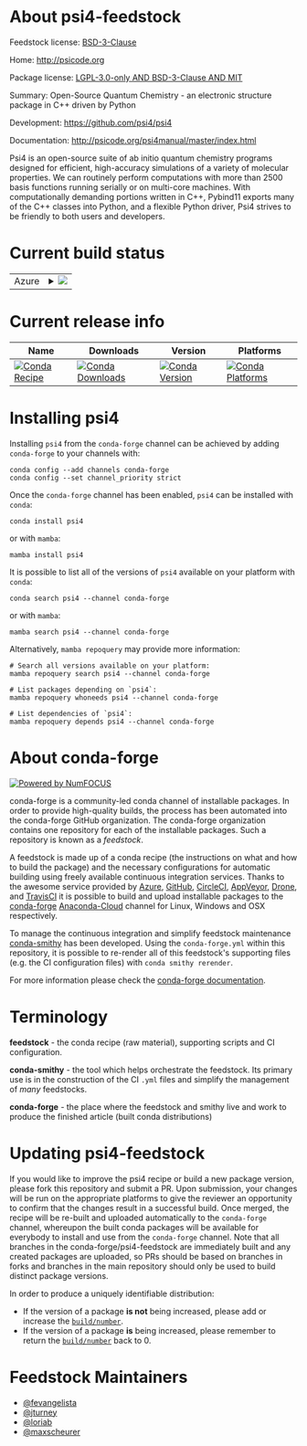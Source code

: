 About psi4-feedstock
====================

Feedstock license: [BSD-3-Clause](https://github.com/conda-forge/psi4-feedstock/blob/main/LICENSE.txt)

Home: http://psicode.org

Package license: [LGPL-3.0-only AND BSD-3-Clause AND MIT](https://opensource.org/license/lgpl-3-0/)

Summary: Open-Source Quantum Chemistry - an electronic structure package in C++ driven by Python

Development: https://github.com/psi4/psi4

Documentation: http://psicode.org/psi4manual/master/index.html

Psi4 is an open-source suite of ab initio quantum chemistry programs designed for efficient,
high-accuracy simulations of a variety of molecular properties. We can routinely perform computations
with more than 2500 basis functions running serially or on multi-core machines. With computationally
demanding portions written in C++, Pybind11 exports many of the C++ classes into Python, and a
flexible Python driver, Psi4 strives to be friendly to both users and developers.


Current build status
====================


<table>
    
  <tr>
    <td>Azure</td>
    <td>
      <details>
        <summary>
          <a href="https://dev.azure.com/conda-forge/feedstock-builds/_build/latest?definitionId=19309&branchName=main">
            <img src="https://dev.azure.com/conda-forge/feedstock-builds/_apis/build/status/psi4-feedstock?branchName=main">
          </a>
        </summary>
        <table>
          <thead><tr><th>Variant</th><th>Status</th></tr></thead>
          <tbody><tr>
              <td>linux_64_numpy1.22python3.10.____cpython</td>
              <td>
                <a href="https://dev.azure.com/conda-forge/feedstock-builds/_build/latest?definitionId=19309&branchName=main">
                  <img src="https://dev.azure.com/conda-forge/feedstock-builds/_apis/build/status/psi4-feedstock?branchName=main&jobName=linux&configuration=linux%20linux_64_numpy1.22python3.10.____cpython" alt="variant">
                </a>
              </td>
            </tr><tr>
              <td>linux_64_numpy1.22python3.8.____cpython</td>
              <td>
                <a href="https://dev.azure.com/conda-forge/feedstock-builds/_build/latest?definitionId=19309&branchName=main">
                  <img src="https://dev.azure.com/conda-forge/feedstock-builds/_apis/build/status/psi4-feedstock?branchName=main&jobName=linux&configuration=linux%20linux_64_numpy1.22python3.8.____cpython" alt="variant">
                </a>
              </td>
            </tr><tr>
              <td>linux_64_numpy1.22python3.9.____cpython</td>
              <td>
                <a href="https://dev.azure.com/conda-forge/feedstock-builds/_build/latest?definitionId=19309&branchName=main">
                  <img src="https://dev.azure.com/conda-forge/feedstock-builds/_apis/build/status/psi4-feedstock?branchName=main&jobName=linux&configuration=linux%20linux_64_numpy1.22python3.9.____cpython" alt="variant">
                </a>
              </td>
            </tr><tr>
              <td>linux_64_numpy1.23python3.11.____cpython</td>
              <td>
                <a href="https://dev.azure.com/conda-forge/feedstock-builds/_build/latest?definitionId=19309&branchName=main">
                  <img src="https://dev.azure.com/conda-forge/feedstock-builds/_apis/build/status/psi4-feedstock?branchName=main&jobName=linux&configuration=linux%20linux_64_numpy1.23python3.11.____cpython" alt="variant">
                </a>
              </td>
            </tr><tr>
              <td>osx_64_numpy1.22python3.10.____cpython</td>
              <td>
                <a href="https://dev.azure.com/conda-forge/feedstock-builds/_build/latest?definitionId=19309&branchName=main">
                  <img src="https://dev.azure.com/conda-forge/feedstock-builds/_apis/build/status/psi4-feedstock?branchName=main&jobName=osx&configuration=osx%20osx_64_numpy1.22python3.10.____cpython" alt="variant">
                </a>
              </td>
            </tr><tr>
              <td>osx_64_numpy1.22python3.8.____cpython</td>
              <td>
                <a href="https://dev.azure.com/conda-forge/feedstock-builds/_build/latest?definitionId=19309&branchName=main">
                  <img src="https://dev.azure.com/conda-forge/feedstock-builds/_apis/build/status/psi4-feedstock?branchName=main&jobName=osx&configuration=osx%20osx_64_numpy1.22python3.8.____cpython" alt="variant">
                </a>
              </td>
            </tr><tr>
              <td>osx_64_numpy1.22python3.9.____cpython</td>
              <td>
                <a href="https://dev.azure.com/conda-forge/feedstock-builds/_build/latest?definitionId=19309&branchName=main">
                  <img src="https://dev.azure.com/conda-forge/feedstock-builds/_apis/build/status/psi4-feedstock?branchName=main&jobName=osx&configuration=osx%20osx_64_numpy1.22python3.9.____cpython" alt="variant">
                </a>
              </td>
            </tr><tr>
              <td>osx_64_numpy1.23python3.11.____cpython</td>
              <td>
                <a href="https://dev.azure.com/conda-forge/feedstock-builds/_build/latest?definitionId=19309&branchName=main">
                  <img src="https://dev.azure.com/conda-forge/feedstock-builds/_apis/build/status/psi4-feedstock?branchName=main&jobName=osx&configuration=osx%20osx_64_numpy1.23python3.11.____cpython" alt="variant">
                </a>
              </td>
            </tr><tr>
              <td>osx_arm64_numpy1.22python3.10.____cpython</td>
              <td>
                <a href="https://dev.azure.com/conda-forge/feedstock-builds/_build/latest?definitionId=19309&branchName=main">
                  <img src="https://dev.azure.com/conda-forge/feedstock-builds/_apis/build/status/psi4-feedstock?branchName=main&jobName=osx&configuration=osx%20osx_arm64_numpy1.22python3.10.____cpython" alt="variant">
                </a>
              </td>
            </tr><tr>
              <td>osx_arm64_numpy1.22python3.8.____cpython</td>
              <td>
                <a href="https://dev.azure.com/conda-forge/feedstock-builds/_build/latest?definitionId=19309&branchName=main">
                  <img src="https://dev.azure.com/conda-forge/feedstock-builds/_apis/build/status/psi4-feedstock?branchName=main&jobName=osx&configuration=osx%20osx_arm64_numpy1.22python3.8.____cpython" alt="variant">
                </a>
              </td>
            </tr><tr>
              <td>osx_arm64_numpy1.22python3.9.____cpython</td>
              <td>
                <a href="https://dev.azure.com/conda-forge/feedstock-builds/_build/latest?definitionId=19309&branchName=main">
                  <img src="https://dev.azure.com/conda-forge/feedstock-builds/_apis/build/status/psi4-feedstock?branchName=main&jobName=osx&configuration=osx%20osx_arm64_numpy1.22python3.9.____cpython" alt="variant">
                </a>
              </td>
            </tr><tr>
              <td>osx_arm64_numpy1.23python3.11.____cpython</td>
              <td>
                <a href="https://dev.azure.com/conda-forge/feedstock-builds/_build/latest?definitionId=19309&branchName=main">
                  <img src="https://dev.azure.com/conda-forge/feedstock-builds/_apis/build/status/psi4-feedstock?branchName=main&jobName=osx&configuration=osx%20osx_arm64_numpy1.23python3.11.____cpython" alt="variant">
                </a>
              </td>
            </tr><tr>
              <td>win_64_numpy1.22python3.10.____cpython</td>
              <td>
                <a href="https://dev.azure.com/conda-forge/feedstock-builds/_build/latest?definitionId=19309&branchName=main">
                  <img src="https://dev.azure.com/conda-forge/feedstock-builds/_apis/build/status/psi4-feedstock?branchName=main&jobName=win&configuration=win%20win_64_numpy1.22python3.10.____cpython" alt="variant">
                </a>
              </td>
            </tr><tr>
              <td>win_64_numpy1.22python3.8.____cpython</td>
              <td>
                <a href="https://dev.azure.com/conda-forge/feedstock-builds/_build/latest?definitionId=19309&branchName=main">
                  <img src="https://dev.azure.com/conda-forge/feedstock-builds/_apis/build/status/psi4-feedstock?branchName=main&jobName=win&configuration=win%20win_64_numpy1.22python3.8.____cpython" alt="variant">
                </a>
              </td>
            </tr><tr>
              <td>win_64_numpy1.22python3.9.____cpython</td>
              <td>
                <a href="https://dev.azure.com/conda-forge/feedstock-builds/_build/latest?definitionId=19309&branchName=main">
                  <img src="https://dev.azure.com/conda-forge/feedstock-builds/_apis/build/status/psi4-feedstock?branchName=main&jobName=win&configuration=win%20win_64_numpy1.22python3.9.____cpython" alt="variant">
                </a>
              </td>
            </tr><tr>
              <td>win_64_numpy1.23python3.11.____cpython</td>
              <td>
                <a href="https://dev.azure.com/conda-forge/feedstock-builds/_build/latest?definitionId=19309&branchName=main">
                  <img src="https://dev.azure.com/conda-forge/feedstock-builds/_apis/build/status/psi4-feedstock?branchName=main&jobName=win&configuration=win%20win_64_numpy1.23python3.11.____cpython" alt="variant">
                </a>
              </td>
            </tr>
          </tbody>
        </table>
      </details>
    </td>
  </tr>
</table>

Current release info
====================

| Name | Downloads | Version | Platforms |
| --- | --- | --- | --- |
| [![Conda Recipe](https://img.shields.io/badge/recipe-psi4-green.svg)](https://anaconda.org/conda-forge/psi4) | [![Conda Downloads](https://img.shields.io/conda/dn/conda-forge/psi4.svg)](https://anaconda.org/conda-forge/psi4) | [![Conda Version](https://img.shields.io/conda/vn/conda-forge/psi4.svg)](https://anaconda.org/conda-forge/psi4) | [![Conda Platforms](https://img.shields.io/conda/pn/conda-forge/psi4.svg)](https://anaconda.org/conda-forge/psi4) |

Installing psi4
===============

Installing `psi4` from the `conda-forge` channel can be achieved by adding `conda-forge` to your channels with:

```
conda config --add channels conda-forge
conda config --set channel_priority strict
```

Once the `conda-forge` channel has been enabled, `psi4` can be installed with `conda`:

```
conda install psi4
```

or with `mamba`:

```
mamba install psi4
```

It is possible to list all of the versions of `psi4` available on your platform with `conda`:

```
conda search psi4 --channel conda-forge
```

or with `mamba`:

```
mamba search psi4 --channel conda-forge
```

Alternatively, `mamba repoquery` may provide more information:

```
# Search all versions available on your platform:
mamba repoquery search psi4 --channel conda-forge

# List packages depending on `psi4`:
mamba repoquery whoneeds psi4 --channel conda-forge

# List dependencies of `psi4`:
mamba repoquery depends psi4 --channel conda-forge
```


About conda-forge
=================

[![Powered by
NumFOCUS](https://img.shields.io/badge/powered%20by-NumFOCUS-orange.svg?style=flat&colorA=E1523D&colorB=007D8A)](https://numfocus.org)

conda-forge is a community-led conda channel of installable packages.
In order to provide high-quality builds, the process has been automated into the
conda-forge GitHub organization. The conda-forge organization contains one repository
for each of the installable packages. Such a repository is known as a *feedstock*.

A feedstock is made up of a conda recipe (the instructions on what and how to build
the package) and the necessary configurations for automatic building using freely
available continuous integration services. Thanks to the awesome service provided by
[Azure](https://azure.microsoft.com/en-us/services/devops/), [GitHub](https://github.com/),
[CircleCI](https://circleci.com/), [AppVeyor](https://www.appveyor.com/),
[Drone](https://cloud.drone.io/welcome), and [TravisCI](https://travis-ci.com/)
it is possible to build and upload installable packages to the
[conda-forge](https://anaconda.org/conda-forge) [Anaconda-Cloud](https://anaconda.org/)
channel for Linux, Windows and OSX respectively.

To manage the continuous integration and simplify feedstock maintenance
[conda-smithy](https://github.com/conda-forge/conda-smithy) has been developed.
Using the ``conda-forge.yml`` within this repository, it is possible to re-render all of
this feedstock's supporting files (e.g. the CI configuration files) with ``conda smithy rerender``.

For more information please check the [conda-forge documentation](https://conda-forge.org/docs/).

Terminology
===========

**feedstock** - the conda recipe (raw material), supporting scripts and CI configuration.

**conda-smithy** - the tool which helps orchestrate the feedstock.
                   Its primary use is in the construction of the CI ``.yml`` files
                   and simplify the management of *many* feedstocks.

**conda-forge** - the place where the feedstock and smithy live and work to
                  produce the finished article (built conda distributions)


Updating psi4-feedstock
=======================

If you would like to improve the psi4 recipe or build a new
package version, please fork this repository and submit a PR. Upon submission,
your changes will be run on the appropriate platforms to give the reviewer an
opportunity to confirm that the changes result in a successful build. Once
merged, the recipe will be re-built and uploaded automatically to the
`conda-forge` channel, whereupon the built conda packages will be available for
everybody to install and use from the `conda-forge` channel.
Note that all branches in the conda-forge/psi4-feedstock are
immediately built and any created packages are uploaded, so PRs should be based
on branches in forks and branches in the main repository should only be used to
build distinct package versions.

In order to produce a uniquely identifiable distribution:
 * If the version of a package **is not** being increased, please add or increase
   the [``build/number``](https://docs.conda.io/projects/conda-build/en/latest/resources/define-metadata.html#build-number-and-string).
 * If the version of a package **is** being increased, please remember to return
   the [``build/number``](https://docs.conda.io/projects/conda-build/en/latest/resources/define-metadata.html#build-number-and-string)
   back to 0.

Feedstock Maintainers
=====================

* [@fevangelista](https://github.com/fevangelista/)
* [@jturney](https://github.com/jturney/)
* [@loriab](https://github.com/loriab/)
* [@maxscheurer](https://github.com/maxscheurer/)

